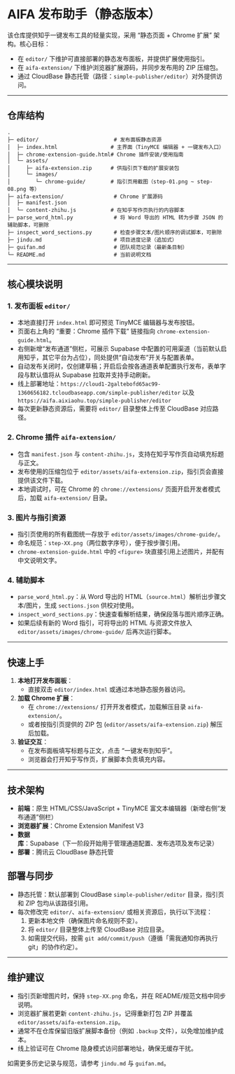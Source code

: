 # AIFA 发布助手（静态版本）

该仓库提供知乎一键发布工具的轻量实现，采用 “静态页面 + Chrome 扩展” 架构。核心目标：

- 在 `editor/` 下维护可直接部署的静态发布面板，并提供扩展使用指引。
- 在 `aifa-extension/` 下维护浏览器扩展源码，并同步发布用的 ZIP 压缩包。
- 通过 CloudBase 静态托管（路径：`simple-publisher/editor`）对外提供访问。

---

## 仓库结构

```text
.
├─ editor/                        # 发布面板静态资源
│  ├─ index.html                 # 主界面（TinyMCE 编辑器 + 一键发布入口）
│  ├─ chrome-extension-guide.html# Chrome 插件安装/使用指南
│  └─ assets/
│     ├─ aifa-extension.zip      # 供指引页下载的扩展安装包
│     └─ images/
│        └─ chrome-guide/        # 指引页用截图（step-01.png ~ step-08.png 等）
├─ aifa-extension/                # Chrome 扩展源码
│  ├─ manifest.json
│  └─ content-zhihu.js           # 在知乎写作页执行的内容脚本
├─ parse_word_html.py             # 将 Word 导出的 HTML 转为步骤 JSON 的辅助脚本，可删除
├─ inspect_word_sections.py       # 检查步骤文本/图片顺序的调试脚本，可删除
├─ jindu.md                       # 项目进度记录（追加式）
├─ guifan.md                      # 团队规范记录（最新条目制）
└─ README.md                      # 当前说明文档
```

---

## 核心模块说明

### 1. 发布面板 `editor/`
- 本地直接打开 `index.html` 即可预览 TinyMCE 编辑器与发布按钮。
- 页面右上角的 “重要：Chrome 插件下载” 链接指向 `chrome-extension-guide.html`。
- 右侧新增“发布通道”侧栏，可展示 Supabase 中配置的可用渠道（当前默认启用知乎，其它平台为占位），同处提供“自动发布”开关与配置表单。
- 自动发布关闭时，仅创建草稿；开启后会按各通道表单配置执行发布，表单字段与默认值将从 Supabase 拉取并支持手动刷新。
- 线上部署地址：`https://cloud1-2galtebofd65ac99-1360656182.tcloudbaseapp.com/simple-publisher/editor`
    以及 `https://aifa.aixiaohu.top/simple-publisher/editor`
- 每次更新静态资源后，需要将 `editor/` 目录整体上传至 CloudBase 对应路径。

### 2. Chrome 插件 `aifa-extension/`
- 包含 `manifest.json` 与 `content-zhihu.js`，支持在知乎写作页自动填充标题与正文。
- 发布使用的压缩包位于 `editor/assets/aifa-extension.zip`，指引页会直接提供该文件下载。
- 本地调试时，可在 Chrome 的 `chrome://extensions/` 页面开启开发者模式后，加载 `aifa-extension/` 目录。

### 3. 图片与指引资源
- 指引页使用的所有截图统一存放于 `editor/assets/images/chrome-guide/`。
- 命名规范：`step-XX.png`（两位数字序号），便于按步骤引用。
- `chrome-extension-guide.html` 中的 `<figure>` 块直接引用上述图片，并配有中文说明文字。

### 4. 辅助脚本
- `parse_word_html.py`：从 Word 导出的 HTML（`source.html`）解析出步骤文本/图片，生成 `sections.json` 供校对使用。
- `inspect_word_sections.py`：快速查看解析结果，确保段落与图片顺序正确。
- 如果后续有新的 Word 指引，可将导出的 HTML 与资源文件放入 `editor/assets/images/chrome-guide/` 后再次运行脚本。

---

## 快速上手

1. **本地打开发布面板**：
   - 直接双击 `editor/index.html` 或通过本地静态服务器访问。
2. **加载 Chrome 扩展**：
   - 在 `chrome://extensions/` 打开开发者模式，加载解压目录 `aifa-extension/`。
   - 或者按指引页提供的 ZIP 包 (`editor/assets/aifa-extension.zip`) 解压后加载。
3. **验证交互**：
   - 在发布面板填写标题与正文，点击 “一键发布到知乎”。
   - 浏览器会打开知乎写作页，扩展脚本负责填充内容。

---

## 技术架构

- **前端**：原生 HTML/CSS/JavaScript + TinyMCE 富文本编辑器（新增右侧“发布通道”侧栏）
- **浏览器扩展**：Chrome Extension Manifest V3
- **数据库**：Supabase（下一阶段开始用于管理通道配置、发布选项及发布记录）
- **部署**：腾讯云 CloudBase 静态托管

## 部署与同步

- 静态托管：默认部署到 CloudBase `simple-publisher/editor` 目录，指引页和 ZIP 包均从该路径引用。
- 每次修改完 `editor/`、`aifa-extension/` 或相关资源后，执行以下流程：
  1. 更新本地文件（确保图片命名规则不变）。
  2. 将 `editor/` 目录整体上传至 CloudBase 对应目录。
  3. 如需提交代码，按需 `git add/commit/push`（遵循「需我通知你再执行 git」的协作约定）。

---

## 维护建议

- 指引页新增图片时，保持 `step-XX.png` 命名，并在 README/规范文档中同步说明。
- 浏览器扩展若更新 `content-zhihu.js`，记得重新打包 ZIP 并覆盖 `editor/assets/aifa-extension.zip`。
- 通常不在仓库保留旧版扩展脚本备份（例如 `.backup` 文件），以免增加维护成本。
- 线上验证可在 Chrome 隐身模式访问部署地址，确保无缓存干扰。

如需更多历史记录与规范，请参考 `jindu.md` 与 `guifan.md`。
